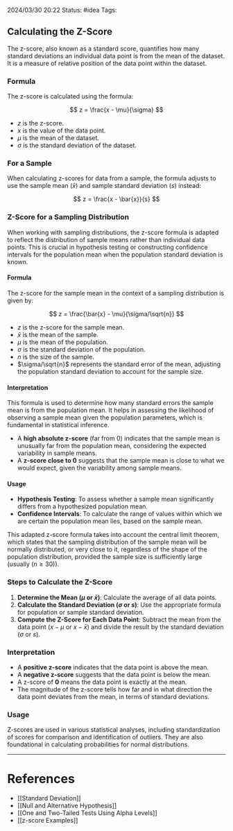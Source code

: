 2024/03/30 20:22
Status: #idea
Tags:

## Calculating the Z-Score

The z-score, also known as a standard score, quantifies how many standard deviations an individual data point is from the mean of the dataset. It is a measure of relative position of the data point within the dataset.

### Formula

The z-score is calculated using the formula:

$$
z = \frac{x - \mu}{\sigma}
$$

- $z$ is the z-score.
- $x$ is the value of the data point.
- $\mu$ is the mean of the dataset.
- $\sigma$ is the standard deviation of the dataset.

### For a Sample

When calculating z-scores for data from a sample, the formula adjusts to use the sample mean ($\bar{x}$) and sample standard deviation ($s$) instead:

$$
z = \frac{x - \bar{x}}{s}
$$
### Z-Score for a Sampling Distribution

When working with sampling distributions, the z-score formula is adapted to reflect the distribution of sample means rather than individual data points. This is crucial in hypothesis testing or constructing confidence intervals for the population mean when the population standard deviation is known.

#### Formula

The z-score for the sample mean in the context of a sampling distribution is given by:

$$
z = \frac{\bar{x} - \mu}{\sigma/\sqrt{n}}
$$

- $z$ is the z-score for the sample mean.
- $\bar{x}$ is the mean of the sample.
- $\mu$ is the mean of the population.
- $\sigma$ is the standard deviation of the population.
- $n$ is the size of the sample.
- $\sigma/\sqrt{n}$ represents the standard error of the mean, adjusting the population standard deviation to account for the sample size.

#### Interpretation

This formula is used to determine how many standard errors the sample mean is from the population mean. It helps in assessing the likelihood of observing a sample mean given the population parameters, which is fundamental in statistical inference.

- A **high absolute z-score** (far from 0) indicates that the sample mean is unusually far from the population mean, considering the expected variability in sample means.
- A **z-score close to 0** suggests that the sample mean is close to what we would expect, given the variability among sample means.

#### Usage

- **Hypothesis Testing**: To assess whether a sample mean significantly differs from a hypothesized population mean.
- **Confidence Intervals**: To calculate the range of values within which we are certain the population mean lies, based on the sample mean.

This adapted z-score formula takes into account the central limit theorem, which states that the sampling distribution of the sample mean will be normally distributed, or very close to it, regardless of the shape of the population distribution, provided the sample size is sufficiently large (usually $(n \geq 30)$).



### Steps to Calculate the Z-Score

1. **Determine the Mean ($\mu$ or $\bar{x}$)**: Calculate the average of all data points.
2. **Calculate the Standard Deviation ($\sigma$ or $s$)**: Use the appropriate formula for population or sample standard deviation.
3. **Compute the Z-Score for Each Data Point**: Subtract the mean from the data point ($x - \mu$ or $x - \bar{x}$) and divide the result by the standard deviation ($\sigma$ or $s$).

### Interpretation

- A **positive z-score** indicates that the data point is above the mean.
- A **negative z-score** suggests that the data point is below the mean.
- A z-score of **0** means the data point is exactly at the mean.
- The magnitude of the z-score tells how far and in what direction the data point deviates from the mean, in terms of standard deviations.

### Usage

Z-scores are used in various statistical analyses, including standardization of scores for comparison and identification of outliers. They are also foundational in calculating probabilities for normal distributions.








---
# References

- [[Standard Deviation]]
- [[Null and Alternative Hypothesis]]
- [[One and Two-Tailed Tests Using Alpha Levels]]
- [[z-score Examples]]